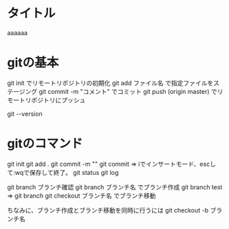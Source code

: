 
# タイトル
aaaaaa









# gitの基本
git init でリモートリポジトリの初期化
git add ファイル名 で指定ファイルをステージング
git commit -m "コメント" でコミット
git push (origin master) でリモートリポジトリにプッシュ




git --version








# gitのコマンド
git init
git add .
git commit -m ""
git commit => iでインサートモード、escして:wqで保存して終了。
git status
git log

git branch ブランチ確認
git branch ブランチ名 でブランチ作成
git branch test => git branch
git checkout ブランチ名 でブランチ移動

ちなみに、ブランチ作成とブランチ移動を同時に行うには
git checkout -b ブランチ名










